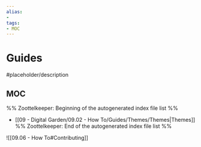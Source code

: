 ```yaml
---
alias:
- 
tags:
- MOC
---
```


# Guides

#placeholder/description 

## MOC

%% Zoottelkeeper: Beginning of the autogenerated index file list  %%
- [[09 - Digital Garden/09.02 - How To/Guides/Themes/Themes|Themes]]
%% Zoottelkeeper: End of the autogenerated index file list  %%

![[09.06 - How To#Contributing]]